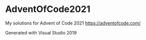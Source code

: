 # AdventOfCode2021
My solutions for Advent of Code 2021
https://adventofcode.com/

Generated with Visual Studio 2019
